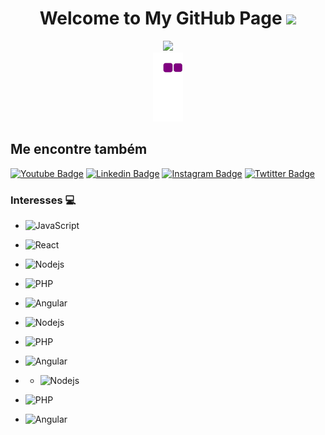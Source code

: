 <h1 align="center">
  Welcome to My GitHub Page
  <img src="https://media.giphy.com/media/hvRJCLFzcasrR4ia7z/giphy.gif" width="28">
</h1>


<div  align="center"> <img src="https://activity-graph.herokuapp.com/graph?username=ddozgur&theme=xcode" /></div>

<!---<div  align="center"> <img src="https://github.com/ddozgur/ddozgur/blob/output/github-contribution-grid-snake.gif" /></div>  --->
<div  align="center"> <img src="https://github.com/ddozgur/ddozgur/blob/output/github-contribution-grid-snake.gif" /></div>


## Me encontre também 
[![Youtube Badge](https://img.shields.io/badge/-Youtube-FF0000?style=flat-square&labelColor=FF0000&logo=youtube&logoColor=white&link=https://www.youtube.com/channel/UC54rm73ciozlEU4D8fLICOg)](https://www.youtube.com/channel/UC54rm73ciozlEU4D8fLICOg) 
[![Linkedin Badge](https://img.shields.io/badge/-LinkedIn-blue?style=flat-square&logo=Linkedin&logoColor=white&link=https://https://www.linkedin.com/in/ozgurduzenli/)](https://www.linkedin.com/in/ozgurduzenli/)
[![Instagram Badge](https://img.shields.io/badge/-Instagram-blue?style=flat-square&logo=Instagram&logoColor=white&link=https://www.instagram.com/ozgur_duzenli/)](https://www.instagram.com/ozgur_duzenli/)
[![Twtitter Badge](https://img.shields.io/badge/-Twitter-blue?style=flat-square&logo=Twitter&logoColor=white&link=https://https://twitter.com/OzgurDuzenli)](https://twitter.com/OzgurDuzenli)


### Interesses 💻
- ![JavaScript](https://img.shields.io/badge/-JavaScript-%23F7DF1C?style=flat-square&logo=javascript&logoColor=000000&labelColor=%23F7DF1C&color=%23FFCE5A)
- ![React](https://img.shields.io/badge/-PHP-%23F7DF1C?style=flat-square&logo=react&logoColor=ffffff&labelColor=blue&color=blue)
- ![Nodejs](https://img.shields.io/badge/-Html-339933?style=flat-square&logo=Node.js&logoColor=ffffff)
- ![PHP](https://img.shields.io/badge/-Css-%23F7DF1C?style=flat-square&logo=PHP&logoColor=ffffff&labelColor=blue&color=blue)
- ![Angular](https://img.shields.io/badge/-Angular-%23F7DF1C?style=flat-square&logo=MySQL&logoColor=00008b&labelColor=%00008b&color=%00008b)

- ![Nodejs](https://img.shields.io/badge/-jquery-339933?style=flat-square&logo=Node.js&logoColor=ffffff)
- ![PHP](https://img.shields.io/badge/-git-%23F7DF1C?style=flat-square&logo=PHP&logoColor=ffffff&labelColor=blue&color=blue)
- ![Angular](https://img.shields.io/laravel/-Angular-%23F7DF1C?style=flat-square&logo=MySQL&logoColor=00008b&labelColor=%00008b&color=%00008b)
- - ![Nodejs](https://img.shields.io/badge/-c++-339933?style=flat-square&logo=Node.js&logoColor=ffffff)
- ![PHP](https://img.shields.io/badge/-Java-%23F7DF1C?style=flat-square&logo=PHP&logoColor=ffffff&labelColor=blue&color=blue)
- ![Angular](https://img.shields.io/python/-Angular-%23F7DF1C?style=flat-square&logo=MySQL&logoColor=00008b&labelColor=%00008b&color=%00008b)
